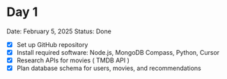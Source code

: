 # Day 1

Date: February 5, 2025
Status: Done

- [x]  Set up GitHub repository
- [x]  Install required software: Node.js, MongoDB Compass, Python, Cursor
- [x]  Research APIs for movies ( TMDB API )
- [x]  Plan database schema for users, movies, and recommendations